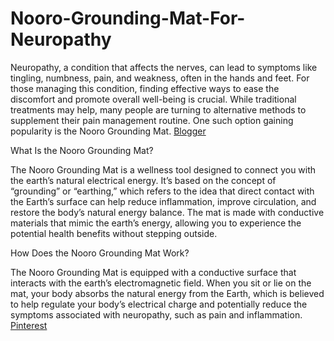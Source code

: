 # Nooro-Grounding-Mat-For-Neuropathy

Neuropathy, a condition that affects the nerves, can lead to symptoms like tingling, numbness, pain, and weakness, often in the hands and feet. For those managing this condition, finding effective ways to ease the discomfort and promote overall well-being is crucial. While traditional treatments may help, many people are turning to alternative methods to supplement their pain management routine. One such option gaining popularity is the Nooro Grounding Mat. [Blogger](https://noorogroundingmat.blogspot.com/2025/01/nooro-grounding-mat-connect-with-earths.html)

What Is the Nooro Grounding Mat?

The Nooro Grounding Mat is a wellness tool designed to connect you with the earth’s natural electrical energy. It’s based on the concept of “grounding” or “earthing,” which refers to the idea that direct contact with the Earth’s surface can help reduce inflammation, improve circulation, and restore the body’s natural energy balance. The mat is made with conductive materials that mimic the earth’s energy, allowing you to experience the potential health benefits without stepping outside.

How Does the Nooro Grounding Mat Work?

The Nooro Grounding Mat is equipped with a conductive surface that interacts with the earth’s electromagnetic field. When you sit or lie on the mat, your body absorbs the natural energy from the Earth, which is believed to help regulate your body’s electrical charge and potentially reduce the symptoms associated with neuropathy, such as pain and inflammation. [Pinterest](https://in.pinterest.com/pin/977562662872168727)
